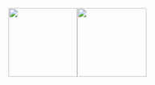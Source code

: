 <a href="https://www.riungemaina.xyz/"><img height="137.3px" src="https://github-readme-stats.vercel.app/api?username=castynet&hide_title=true&hide_border=true&show_icons=true&include_all_commits=true&count_private=true&line_height=21&text_color=FFF&icon_color=ff00a4&theme=yeblu" /><img height="137.3px" src="https://github-readme-stats.vercel.app/api/top-langs/?username=castynet&hide=html&hide_title=true&hide_border=true&layout=compact&langs_count=7&text_color=fff&icon_color=ff00a4&theme=yeblu" /></a>
